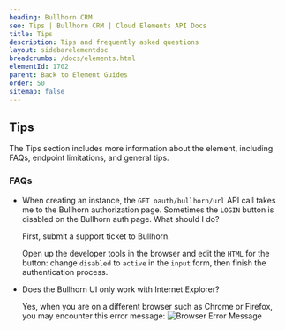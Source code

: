 ```yaml
---
heading: Bullhorn CRM
seo: Tips | Bullhorn CRM | Cloud Elements API Docs
title: Tips
description: Tips and frequently asked questions
layout: sidebarelementdoc
breadcrumbs: /docs/elements.html
elementId: 1702
parent: Back to Element Guides
order: 50
sitemap: false
---
```


## Tips

The Tips section includes more information about the element, including FAQs, endpoint limitations, and general tips.

### FAQs

* When creating an instance, the `GET oauth/bullhorn/url` API call takes me to the Bullhorn authorization page.  Sometimes the `LOGIN` button is disabled on the Bullhorn auth page. What should I do?

    First, submit a support ticket to Bullhorn.

    Open up the developer tools in the browser and edit the `HTML` for the button:
    change `disabled` to `active` in the `input` form, then finish the authentication process.

* Does the Bullhorn UI only work with Internet Explorer?

    Yes, when you are on a different browser such as Chrome or Firefox, you may encounter this error message:
    ![Browser Error Message](img/browser-error-msg.png)
